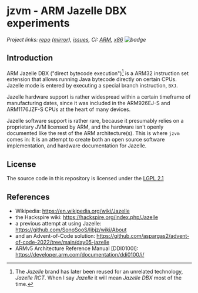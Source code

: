# jzvm - ARM Jazelle DBX experiments

_Project links: [repo] ([mirror]), [issues], CI: [ARM], [x86] ![badge]_

[repo]: https://codeberg.org/neuschaefer/jzvm
[mirror]: https://github.com/neuschaefer/jzvm
[issues]: https://codeberg.org/neuschaefer/jzvm/issues
[ARM]: https://codeberg.org/neuschaefer/jzvm/actions
[x86]: https://github.com/neuschaefer/jzvm/actions
[badge]: https://github.com/neuschaefer/jzvm/actions/workflows/github.yml/badge.svg


## Introduction

ARM Jazelle DBX ("direct bytecode execution")[^dbx] is a ARM32 instruction set
extension that allows running Java bytecode directly on certain CPUs.
Jazelle mode is entered by executing a special branch instruction, `BXJ`.

Jazelle hardware support is rather widespread within a certain timeframe of
manufacturing dates, since it was included in the ARM926EJ-S and ARM1176JZF-S
CPUs at the heart of many devices.

Jazelle software support is rather rare, because it presumably relies on a
proprietary JVM licensed by ARM, and the hardware isn't openly documented like
the rest of the ARM architecture(s). This is where `jzvm` comes in: It is an
attempt to create both an open source software implementation, and hardware
documentation for Jazelle.

[^dbx]: The _Jazelle_ brand has later been reused for an unrelated technology, _Jazelle RCT_. When I say _Jazelle_ it will mean _Jazelle DBX_ most of the time.


## License

The source code in this repository is licensed under the [LGPL 2.1]

[LGPL 2.1]: https://opensource.org/license/lgpl-2-1/


## References

- Wikipedia: <https://en.wikipedia.org/wiki/Jazelle>
- the Hackspire wiki: <https://hackspire.org/index.php/Jazelle>
- a previous attempt at using Jazelle: <https://github.com/SonoSooS/libjz/wiki/About>
- and an Advent-of-Code solution: <https://github.com/aspargas2/advent-of-code-2022/tree/main/day05-jazelle>
- ARMv5 Architecture Reference Manual [DDI0100I]: <https://developer.arm.com/documentation/ddi0100/i/>
